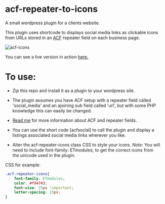 # acf-repeater-to-icons

A small wordpress plugin for a clients website. 

This plugin uses shortcode to displays social media links as clickable icons from URLs stored in an [ACF](https://www.advancedcustomfields.com/) repeater field on each business page. 


![acf-icons](https://user-images.githubusercontent.com/79979868/117466216-5dbc6300-af4a-11eb-8f22-24285e89592b.PNG)


You can see a live version in action [here.](https://roytoncommunityhub.co.uk/business/the-secret-sip/)

# To use: 

* Zip this repo and install it as a plugin to your wordpress site. 

* The plugin assumes you have ACF setup with a repeater field called 'social_media' and an ajoining sub field called 'url', but with some PHP knowledge this can easily be changed. 

* [Read me](https://www.advancedcustomfields.com/resources/repeater/) for more information about ACF and repeater fields.

* You can use the short code [acfsocial] to call the plugin and display a listings associated social media links wherever you like. 

* Alter the acf-repeater-icons class CSS to style your icons. *Note:* You will need to include font-family: ETmodules; to get the correct icons from the unicode used in the plugin. 

CSS for example: 

```css
.acf-repeater-icons{
	font-family: ETmodules;
	color: #f94743;
	font-size: 25px !important;
	letter-spacing: 15px;
}
```
